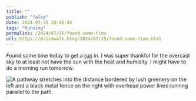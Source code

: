 ```yaml
---
title: ""
publish: "false"
date: 2024-07-15 20:46:44
tags: "Running"
permalink: /2024/07/15/found-some-time
url: https://ericmwalk.blog/2024/07/15/found-some-time.html
---
```


Found some time today to get a [run](https://www.strava.com/activities/11897966862) in. I was super thankful for the overcast sky to at least not have the sun with the heat and humidity. I might have to do a morning run tomorrow.

![A pathway stretches into the distance bordered by lush greenery on the left and a black metal fence on the right with overhead power lines running parallel to the path.](https://ericmwalk.blog/uploads/2024/img-0879.jpeg)